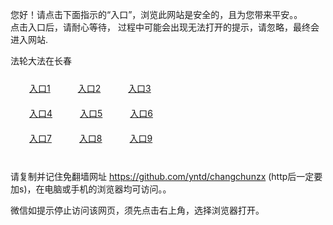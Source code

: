 您好！请点击下面指示的“入口”，浏览此网站是安全的，且为您带来平安。。 <br/>
点击入口后，请耐心等待， 过程中可能会出现无法打开的提示，请忽略，最终会进入网站. </br>

法轮大法在长春<br/>
<div style="padding:10px"><a style="margin:20px" target="_blank" href="https://d3cqamxaglxn0k.cloudfront.net/2Qpsp?ndrnvh" id="ccLink1" rel="nofollow">入口1</a> <a target="_blank" style="margin:20px" href="https://dgu8ngb6cphi1.cloudfront.net/2Qpsp?htjmkx" id="ccLink2" rel="nofollow">入口2</a> <a style="margin:20px" target="_blank" href="https://d1w8l9fhdbsk7c.cloudfront.net/2Qpsp?lbpulvzt" id="ccLink3" rel="nofollow">入口3</a></div>

<div style="padding:10px" ><a style="margin:20px" target="_blank" href="https://d3cqamxaglxn0k.cloudfront.net/2Qpsp?ndrnvh" id="ccLink4" rel="nofollow">入口4</a> <a style="margin:20px" href="https://dgu8ngb6cphi1.cloudfront.net/2Qpsp?htjmkx" target="_blank" id="ccLink5" rel="nofollow">入口5</a> <a style="margin:20px" href="https://d1w8l9fhdbsk7c.cloudfront.net/2Qpsp?lbpulvzt" target="_blank" id="ccLink6" rel="nofollow">入口6</a></div>

<div style="padding:10px"><a style="margin:20px" target="_blank" href="https://d3cqamxaglxn0k.cloudfront.net/2Qpsp?ndrnvh" id="ccLink7" rel="nofollow">入口7</a> <a style="margin:20px" href="https://dgu8ngb6cphi1.cloudfront.net/2Qpsp?htjmkx" target="_blank" id="ccLink8" rel="nofollow">入口8</a> <a style="margin:20px" target="_blank" href="https://d1w8l9fhdbsk7c.cloudfront.net/2Qpsp?lbpulvzt" id="ccLink9" rel="nofollow">入口9</a></div>

<br/>



请复制并记住免翻墙网址 https://github.com/yntd/changchunzx (http后一定要加s)，在电脑或手机的浏览器均可访问。。<br/>

微信如提示停止访问该网页，须先点击右上角，选择浏览器打开。
